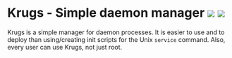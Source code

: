 # Krugs - Simple daemon manager <img src="http://i.imgur.com/IJ6EHnq.png"/> <img src="http://i.imgur.com/59R7gD9.png"/>

Krugs is a simple manager for daemon processes. It is easier to use and
to deploy than using/creating init scripts for the Unix `service` command.
Also, every user can use Krugs, not just root.


